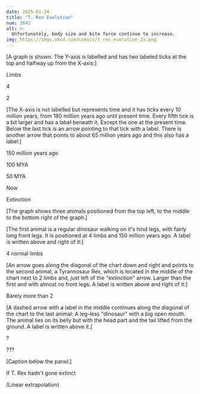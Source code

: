 ```yaml
---
date: 2025-01-24
title: "T. Rex Evolution"
num: 3042
alt: >-
  Unfortunately, body size and bite force continue to increase.
img: https://imgs.xkcd.com/comics/t_rex_evolution_2x.png
---
```

[A graph is shown. The Y-axis is labelled and has two labeled ticks at the top and halfway up from the X-axis:]

Limbs

4

2

[The X-axis is not labelled but represents time and it has ticks every 10 million years, from 180 million years ago until present time. Every fifth tick is a bit larger and has a label beneath it. Except the one at the present time. Below the last tick is an arrow pointing to that tick with a label. There is another arrow that points to about 65 million years ago and this also has a label:]

150 million years ago

100 MYA

50 MYA

Now

Extinction

[The graph shows three animals positioned from the top left, to the middle to the bottom right of the graph.]

[The first animal is a regular dinosaur walking on it's hind legs, with fairly long front legs. It is positioned at 4 limbs and 150 million years ago. A label is written above and right of it:]

4 normal limbs

[An arrow goes along the diagonal of the chart down and right and points to the second animal, a Tyrannosaur Rex, which is located in the middle of the chart next to 2 limbs and, just left of the "extinction" arrow. Larger than the first and with almost no front legs. A label is written above and right of it:]

Barely more than 2

[A dashed arrow with a label in the middle continues along the diagonal of the chart to the last animal: A leg-less "dinosaur" with a big open mouth. The animal lies on its belly but with the head part and the tail lifted from the ground.  A label is written above it.]

?

???

[Caption below the panel:]

If T. Rex hadn't gone extinct

(Linear extrapolation)